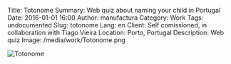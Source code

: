 Title: Totonome
Summary: Web quiz about naming your child in Portugal
Date: 2016-01-01 16:00
Author: manufactura
Category: Work
Tags: undocumented
Slug: totonome
Lang: en
Client: Self comissioned, in collaboration with Tiago Vieira
Location: Porto, Portugal
Description: Web quiz
Image: /media/work/Totonome.png

![Totonome]({filename}/media/work/Totonome.png)  
